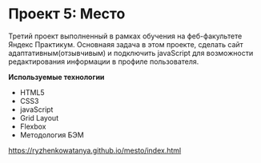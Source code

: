 # Проект 5: Место

Третий проект выполненный в рамках обучения на феб-факультете Яндекс Практикум.  Основнаяя задача в этом проекте, сделать сайт адаптативным(отзывчивым) и подключить javaScript для возможности редактирования информации в профиле пользователя.

**Используемые технологии**
+ HTML5
+ CSS3
+ javaScript
+ Grid Layout
+ Flexbox
+ Методология БЭМ  

https://ryzhenkowatanya.github.io/mesto/index.html
